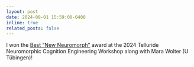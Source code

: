 ```yaml
---
layout: post
date: 2024-08-01 15:59:00-0400
inline: true
related_posts: false
---
```


I won the <a href="https://sites.google.com/view/telluride-2025/about-workshop/awards">Best “New Neuromorph”</a> award at the 2024 Telluride Neuromorphic Cognition Engineering Workshop along with Mara Wolter (U Tübingen)! 